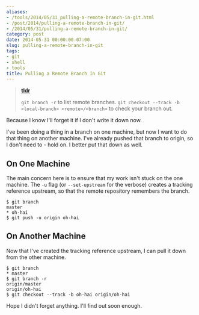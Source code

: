 ```yaml
---
aliases:
- /tools/2014/05/31_pulling-a-remote-branch-in-git.html
- /post/2014/pulling-a-remote-branch-in-git/
- /2014/05/31/pulling-a-remote-branch-in-git/
category: post
date: 2014-05-31 00:00:00-07:00
slug: pulling-a-remote-branch-in-git
tags:
- git
- shell
- tools
title: Pulling a Remote Branch In Git
---
```


> 
 > **[tldr](../../../card/tldr.md)**
>
 > `git branch -r` to list remote branches. `git checkout --track -b <local-branch> <remote>/<branch>` to check your branch out.

<!--more-->

Because I know I'll forget it if I don't write it down now.

I've been doing a thing in a branch on one machine, but now I want to do that thing on another machine. I've already pushed that branch to origin, so I don't need to - hold on. I better put that down as well.

## On One Machine

The main concern here is to ensure that my work isn't stuck on the one machine. The `-u` flag (or `--set-upstream` for the verbose) creates a tracking reference upstream, so that the remote repository remembers the branch.

````console
$ git branch
master
* oh-hai
$ git push -u origin oh-hai
````

## On Another Machine

Now that I've created the tracking reference upstream, I can pull it down from the other machine.

````console
$ git branch
* master
$ git branch -r
origin/master
origin/oh-hai
$ git checkout --track -b oh-hai origin/oh-hai
````

Hope I didn't forget anything. I'll find out soon enough.